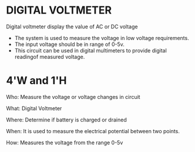 # DIGITAL VOLTMETER
Digital voltmeter display the value of AC or DC voltage 
- The system is used to measure the voltage in low voltage requirements.
- The input voltage should be in range of 0-5v.
- This circuit can be used in digital multimeters to provide digital readingof measured voltage.

# 4'W and 1'H
Who: Measure the voltage or voltage changes in circuit

What: Digital Voltmeter

Where: Determine if battery is charged or drained

When: It is used to measure the electrical potential between two points.

How: Measures the voltage from the range 0-5v 
